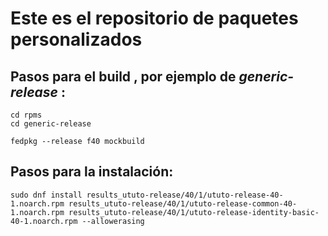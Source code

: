 
# Este es el repositorio de paquetes personalizados

## Pasos para el build , por ejemplo de *generic-release* :
```
cd rpms
cd generic-release

fedpkg --release f40 mockbuild
```

## Pasos para la instalación:
```
sudo dnf install results_ututo-release/40/1/ututo-release-40-1.noarch.rpm results_ututo-release/40/1/ututo-release-common-40-1.noarch.rpm results_ututo-release/40/1/ututo-release-identity-basic-40-1.noarch.rpm --allowerasing
```


